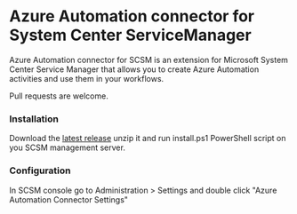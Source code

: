 # Azure Automation connector for System Center ServiceManager

Azure Automation connector for SCSM is an extension for Microsoft System Center Service Manager that allows you to create Azure Automation activities and use them in your workflows.

Pull requests are welcome.

### Installation

Download the [latest release](https://github.com/jurepurgar/aa-scsm-connector/releases/latest) unzip it and run install.ps1 PowerShell script on you SCSM management server.

### Configuration

In SCSM console go to Administration > Settings and double click "Azure Automation Connector Settings"

